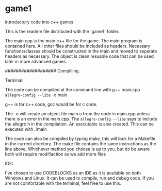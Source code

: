 game1
=====

introductory code into c++ games

This is the readme file distributed with the 'game1' folder. 


The main.cpp is the main c++ file for the game. The main program is contained here. All other files should be included as headers. Necessary functions/classes should be constructed in the main and moved to seperate headers as necessary. The object is clean resuable code that can be used later in more advanced games.

###################
Compliling.

Terminal:

The code can be compiiled at the command line with 
g++ main.cpp `allegro-config --libs` -o main

g++ is for c++ code, gcc would be for c code.

The -o will create an object file main.o from the code in main.cpp unless there is an error in the main.cpp. The  `allegro-config --libs` says to include the allegro.h in the compliation. 
An executable is also created. This can be executed with
./main

The code can also be compiled by typing make, this will look for a Makefile in the current directory. The make file contains the same instructions as the line above. Whichever method you choose is up to you, but do be aware both will require modifiaction as we add more files

IDE:

I've chosen to use CODEBLOCKS as an IDE as it is available on both Windows and Linux. It can be used to compile, run and debug code. If you are not comfortable with the terminal, feel free to use this. 
